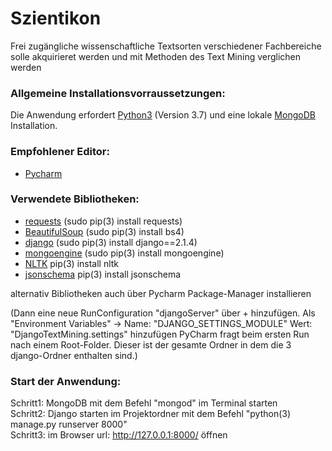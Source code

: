 # Szientikon
Frei zugängliche wissenschaftliche Textsorten verschiedener Fachbereiche solle akquirieret werden und mit Methoden des Text Mining verglichen werden

### Allgemeine Installationsvorraussetzungen:

Die Anwendung erfordert [Python3](https://www.python.org/downloads/) (Version 3.7) und eine lokale [MongoDB](https://docs.mongodb.com/manual/administration/install-community/) Installation.

### Empfohlener Editor:
* [Pycharm](https://www.jetbrains.com/pycharm/)

### Verwendete Bibliotheken:

* [requests](http://docs.python-requests.org/en/master/) (sudo pip(3) install requests)
* [BeautifulSoup](https://beautiful-soup-4.readthedocs.io/en/latest/) (sudo pip(3) install bs4)
* [django](https://www.djangoproject.com) (sudo pip(3) install django==2.1.4) 
* [mongoengine](http://docs.mongoengine.org) (sudo pip(3) install mongoengine)
* [NLTK](https://www.nltk.org/install.html) pip(3) install nltk
* [jsonschema](https://pypi.org/project/jsonschema/) pip(3) install jsonschema

alternativ Bibliotheken auch über Pycharm Package-Manager installieren


(Dann eine neue RunConfiguration "djangoServer" über + hinzufügen. Als "Environment Variables" ->
Name: "DJANGO_SETTINGS_MODULE" 
Wert: "DjangoTextMining.settings"
hinzufügen
PyCharm fragt beim ersten Run nach einem Root-Folder. Dieser ist der gesamte Ordner in dem die 3 django-Ordner enthalten sind.)

### Start der Anwendung: 
Schritt1: MongoDB mit dem Befehl "mongod" im Terminal starten \
Schritt2: Django starten im Projektordner mit dem Befehl "python(3) manage.py runserver 8000" \
Schritt3: im Browser url: http://127.0.0.1:8000/ öffnen
